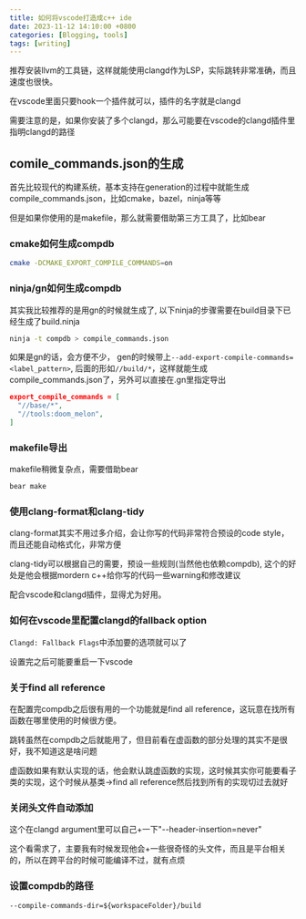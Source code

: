 ```yaml
---
title: 如何将vscode打造成c++ ide
date: 2023-11-12 14:10:00 +0800
categories: [Blogging, tools]
tags: [writing]
---
```


推荐安装llvm的工具链，这样就能使用clangd作为LSP，实际跳转非常准确，而且速度也很快。

在vscode里面只要hook一个插件就可以，插件的名字就是clangd

需要注意的是，如果你安装了多个clangd，那么可能要在vscode的clangd插件里指明clangd的路径

## comile_commands.json的生成

首先比较现代的构建系统，基本支持在generation的过程中就能生成compile_commands.json，比如cmake，bazel，ninja等等

但是如果你使用的是makefile，那么就需要借助第三方工具了，比如bear

### cmake如何生成compdb

```bash
cmake -DCMAKE_EXPORT_COMPILE_COMMANDS=on
```

### ninja/gn如何生成compdb

其实我比较推荐的是用gn的时候就生成了, 以下ninja的步骤需要在build目录下已经生成了build.ninja

```bash
ninja -t compdb > compile_commands.json
```

如果是gn的话，会方便不少， gen的时候带上`--add-export-compile-commands=<label_pattern>`, 后面的形如`//build/*`，这样就能生成compile_commands.json了，另外可以直接在.gn里指定导出

```json
export_compile_commands = [
  "//base/*",
  "//tools:doom_melon",
]
```

### makefile导出

makefile稍微复杂点，需要借助bear

```bash
bear make
```

### 使用clang-format和clang-tidy

clang-format其实不用过多介绍，会让你写的代码非常符合预设的code style，而且还能自动格式化，非常方便

clang-tidy可以根据自己的需要，预设一些规则(当然他也依赖compdb), 这个的好处是他会根据mordern c++给你写的代码一些warning和修改建议

配合vscode和clangd插件，显得尤为好用。

### 如何在vscode里配置clangd的fallback option

`Clangd: Fallback Flags`中添加要的选项就可以了

设置完之后可能要重启一下vscode

### 关于find all reference

在配置完compdb之后很有用的一个功能就是find all reference，这玩意在找所有函数在哪里使用的时候很方便。

跳转虽然在compdb之后就能用了，但目前看在虚函数的部分处理的其实不是很好，我不知道这是啥问题

虚函数如果有默认实现的话，他会默认跳虚函数的实现，这时候其实你可能要看子类的实现，这个时候从基类->find all reference然后找到所有的实现切过去就好

### 关闭头文件自动添加

这个在clangd argument里可以自己+一下"--header-insertion=never"

这个看需求了，主要我有时候发现他会+一些很奇怪的头文件，而且是平台相关的，所以在跨平台的时候可能编译不过，就有点烦

### 设置compdb的路径

`--compile-commands-dir=${workspaceFolder}/build`
